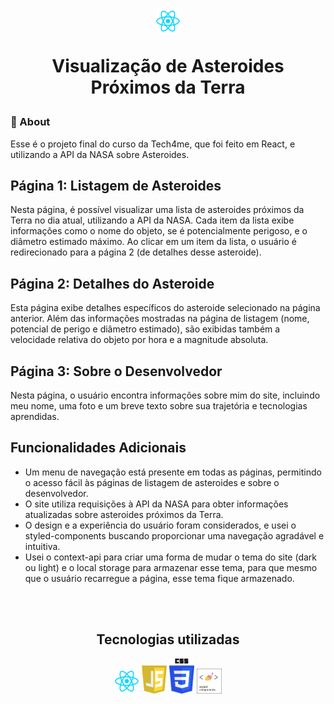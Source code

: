 <h1 align="center">
    <img src='./public/React.webp' width='40px'/>
    <p>Visualização de Asteroides Próximos da Terra</p>
</h1>

### 📖 About

Esse é o projeto final do curso da Tech4me, que foi feito em React, e utilizando a API da NASA sobre Asteroides.

<div>
    <h2>
    Página 1: Listagem de Asteroides 
    </h2>
    <p>
    Nesta página, é possível visualizar uma lista de asteroides próximos da Terra no dia atual, utilizando a API da NASA. Cada item da lista exibe informações como o nome do objeto, se é potencialmente perigoso, e o diâmetro estimado máximo. Ao clicar em um item da lista, o usuário é redirecionado para a página 2 (de detalhes desse asteroide).
    </p>
</div>
<div>
    <h2>
    Página 2: Detalhes do Asteroide
    </h2>
    <p>
    Esta página exibe detalhes específicos do asteroide selecionado na página anterior. Além das informações mostradas na página de listagem (nome, potencial de perigo e diâmetro estimado), são exibidas também a velocidade relativa do objeto por hora e a magnitude absoluta.
    </p>
</div>
<div>
    <h2>
    Página 3: Sobre o Desenvolvedor
    </h2>
    <p>
    Nesta página, o usuário encontra informações sobre mim do site, incluindo meu nome, uma foto e um breve texto sobre sua trajetória e tecnologias aprendidas.
    </p>
</div>
<div>
    <h2>
    Funcionalidades Adicionais
    </h2>
    <ul>
        <li>
        Um menu de navegação está presente em todas as páginas, permitindo o acesso fácil às páginas de listagem de asteroides e sobre o desenvolvedor.
        </li>
        <li>
        O site utiliza requisições à API da NASA para obter informações atualizadas sobre asteroides próximos da Terra.
        </li>
        <li>
        O design e a experiência do usuário foram considerados, e usei o styled-components buscando proporcionar uma navegação agradável e intuitiva.
        </li>
        <li>
        Usei o context-api para criar uma forma de mudar o tema do site (dark ou light) e o local storage para armazenar esse tema, para que mesmo que o usuário recarregue a página, esse tema fique armazenado.
        </li>
    </ul>
</div>
<br /><br />
<div align="center">
    <h2>Tecnologias utilizadas</h2>
    <div>
        <img src='./public/React.webp' width='40px'/>
        <img src='./public/js-logo.png' width='40px'/>
        <img src='./public/css-logo.svg.png' width='40px'/>
        <img src='./public/styled-components.png' width='40px'/>
    </div>
</div>
